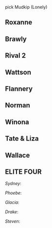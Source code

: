 
pick Mudkip (Lonely)

## Roxanne


## Brawly


## Rival 2


## Wattson


## Flannery


## Norman


## Winona


## Tate & Liza


## Wallace


## ELITE FOUR

*Sydney*: 

*Phoebe*:

*Glacia*:

*Drake*:

*Steven*:
